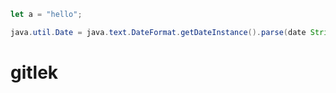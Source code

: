 ```javascript
let a = "hello";
```
```java
java.util.Date = java.text.DateFormat.getDateInstance().parse(date String);
```

# gitlek
